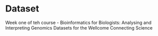 # Dataset
Week one of teh course - Bioinformatics for Biologists: Analysing and Interpreting Genomics Datasets for the Wellcome Connecting Science
